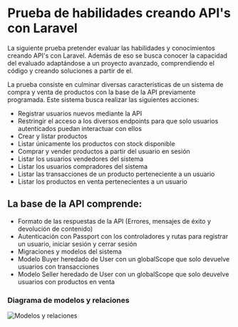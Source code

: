 # Prueba de habilidades creando API's con Laravel

La siguiente prueba pretender evaluar las habilidades y conocimientos creando API's con Laravel. Además de eso se busca conocer la capacidad del evaluado adaptándose a un proyecto avanzado, comprendiendo el código y creando soluciones a partir de el.

La prueba consiste en culminar diversas características de un sistema de compra y venta de productos con la base de la API previamente programada. Este sistema busca realizar las siguientes acciones:

- Registrar usuarios nuevos mediante la API
- Restringir el acceso a los diversos endpoints para que solo usuarios autenticados puedan interactuar con ellos
- Crear y listar productos
- Listar únicamente los productos con stock disponible
- Comprar y vender productos a partir del usuario en sesión
- Listar los usuarios vendedores del sistema
- Listar los usuarios compradores del sistema
- Listar las transacciones de un producto perteneciente a un usuario
- Listar los productos en venta pertenecientes a un usuario
## La base de la API comprende:

- Formato de las respuestas de la API (Errores, mensajes de éxito y devolución de contenido)
- Autenticación con Passport con los controladores y rutas para registrar un usuario, iniciar sesión y cerrar sesión
- Migraciones y modelos del sistema
- Modelo Buyer heredado de User con un globalScope que solo devuelve usuarios con transacciones
- Modelo Seller heredado de User con un globalScope que solo deuvelve usuarios con productos en venta

### Diagrama de modelos y relaciones
![Modelos y relaciones](https://ibb.co/6wpMD5W "Modelos y relaciones")

